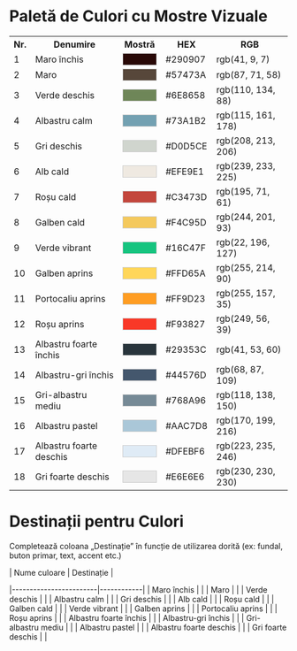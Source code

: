 # Paletă de Culori cu Mostre Vizuale

<table>
<tr><th>Nr.</th><th>Denumire</th><th>Mostră</th><th>HEX</th><th>RGB</th></tr>
<tr><td>1</td><td>Maro închis</td><td><div style='width:60px;height:20px;background-color:#290907;border:1px solid #ccc;'></div></td><td>#290907</td><td>rgb(41, 9, 7)</td></tr>
<tr><td>2</td><td>Maro</td><td><div style='width:60px;height:20px;background-color:#57473A;border:1px solid #ccc;'></div></td><td>#57473A</td><td>rgb(87, 71, 58)</td></tr>
<tr><td>3</td><td>Verde deschis</td><td><div style='width:60px;height:20px;background-color:#6E8658;border:1px solid #ccc;'></div></td><td>#6E8658</td><td>rgb(110, 134, 88)</td></tr>
<tr><td>4</td><td>Albastru calm</td><td><div style='width:60px;height:20px;background-color:#73A1B2;border:1px solid #ccc;'></div></td><td>#73A1B2</td><td>rgb(115, 161, 178)</td></tr>
<tr><td>5</td><td>Gri deschis</td><td><div style='width:60px;height:20px;background-color:#D0D5CE;border:1px solid #ccc;'></div></td><td>#D0D5CE</td><td>rgb(208, 213, 206)</td></tr>
<tr><td>6</td><td>Alb cald</td><td><div style='width:60px;height:20px;background-color:#EFE9E1;border:1px solid #ccc;'></div></td><td>#EFE9E1</td><td>rgb(239, 233, 225)</td></tr>
<tr><td>7</td><td>Roșu cald</td><td><div style='width:60px;height:20px;background-color:#C3473D;border:1px solid #ccc;'></div></td><td>#C3473D</td><td>rgb(195, 71, 61)</td></tr>
<tr><td>8</td><td>Galben cald</td><td><div style='width:60px;height:20px;background-color:#F4C95D;border:1px solid #ccc;'></div></td><td>#F4C95D</td><td>rgb(244, 201, 93)</td></tr>
<tr><td>9</td><td>Verde vibrant</td><td><div style='width:60px;height:20px;background-color:#16C47F;border:1px solid #ccc;'></div></td><td>#16C47F</td><td>rgb(22, 196, 127)</td></tr>
<tr><td>10</td><td>Galben aprins</td><td><div style='width:60px;height:20px;background-color:#FFD65A;border:1px solid #ccc;'></div></td><td>#FFD65A</td><td>rgb(255, 214, 90)</td></tr>
<tr><td>11</td><td>Portocaliu aprins</td><td><div style='width:60px;height:20px;background-color:#FF9D23;border:1px solid #ccc;'></div></td><td>#FF9D23</td><td>rgb(255, 157, 35)</td></tr>
<tr><td>12</td><td>Roșu aprins</td><td><div style='width:60px;height:20px;background-color:#F93827;border:1px solid #ccc;'></div></td><td>#F93827</td><td>rgb(249, 56, 39)</td></tr>
<tr><td>13</td><td>Albastru foarte închis</td><td><div style='width:60px;height:20px;background-color:#29353C;border:1px solid #ccc;'></div></td><td>#29353C</td><td>rgb(41, 53, 60)</td></tr>
<tr><td>14</td><td>Albastru-gri închis</td><td><div style='width:60px;height:20px;background-color:#44576D;border:1px solid #ccc;'></div></td><td>#44576D</td><td>rgb(68, 87, 109)</td></tr>
<tr><td>15</td><td>Gri-albastru mediu</td><td><div style='width:60px;height:20px;background-color:#768A96;border:1px solid #ccc;'></div></td><td>#768A96</td><td>rgb(118, 138, 150)</td></tr>
<tr><td>16</td><td>Albastru pastel</td><td><div style='width:60px;height:20px;background-color:#AAC7D8;border:1px solid #ccc;'></div></td><td>#AAC7D8</td><td>rgb(170, 199, 216)</td></tr>
<tr><td>17</td><td>Albastru foarte deschis</td><td><div style='width:60px;height:20px;background-color:#DFEBF6;border:1px solid #ccc;'></div></td><td>#DFEBF6</td><td>rgb(223, 235, 246)</td></tr>
<tr><td>18</td><td>Gri foarte deschis</td><td><div style='width:60px;height:20px;background-color:#E6E6E6;border:1px solid #ccc;'></div></td><td>#E6E6E6</td><td>rgb(230, 230, 230)</td></tr>
</table>



# Destinații pentru Culori

Completează coloana „Destinație” în funcție de utilizarea dorită (ex: fundal, buton primar, text, accent etc.)

| Nume culoare           | Destinație |

|------------------------|------------|
| Maro închis              |              |
| Maro                           |              |
| Verde deschis          |              |
| Albastru calm         |              |
| Gri deschis              |              |
| Alb cald                    |              |
| Roșu cald                 |              |
| Galben cald            |              |
| Verde vibrant         |              |
| Galben aprins           |              |
| Portocaliu aprins |              |
| Roșu aprins             |              |
| Albastru foarte închis |              |
| Albastru-gri închis |              |
| Gri-albastru mediu |              |
| Albastru pastel      |              |
| Albastru foarte deschis |              |
| Gri foarte deschis         |              |


